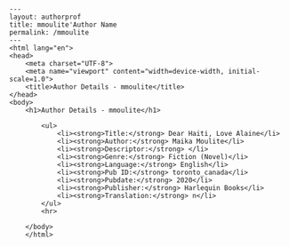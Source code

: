 
    ---
    layout: authorprof
    title: mmoulite'Author Name 
    permalink: /mmoulite
    ---
    <html lang="en">
    <head>
        <meta charset="UTF-8">
        <meta name="viewport" content="width=device-width, initial-scale=1.0">
        <title>Author Details - mmoulite</title>
    </head>
    <body>
        <h1>Author Details - mmoulite</h1>
        
            <ul>
                <li><strong>Title:</strong> Dear Haiti, Love Alaine</li>
                <li><strong>Author:</strong> Maika Moulite</li>
                <li><strong>Descriptor:</strong> </li>
                <li><strong>Genre:</strong> Fiction (Novel)</li>
                <li><strong>Language:</strong> English</li>
                <li><strong>Pub ID:</strong> toronto_canada</li>
                <li><strong>Pubdate:</strong> 2020</li>
                <li><strong>Publisher:</strong> Harlequin Books</li>
                <li><strong>Translation:</strong> n</li>
            </ul>
            <hr>
            
        </body>
        </html>
        